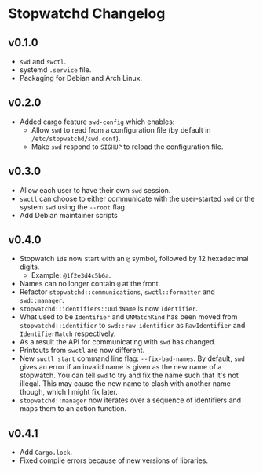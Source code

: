 # Stopwatchd Changelog

## v0.1.0

 - `swd` and `swctl`.
 - systemd `.service` file.
 - Packaging for Debian and Arch Linux.

## v0.2.0

 - Added cargo feature `swd-config` which enables:
   - Allow `swd` to read from a configuration file (by default in `/etc/stopwatchd/swd.conf`).
   - Make `swd` respond to `SIGHUP` to reload the configuration file.

## v0.3.0

 - Allow each user to have their own `swd` session.
 - `swctl` can choose to either communicate with the user-started `swd` or the system `swd` using the `--root` flag.
 - Add Debian maintainer scripts

## v0.4.0

 - Stopwatch `id`s now start with an `@` symbol, followed by 12 hexadecimal digits.
   - Example: `@1f2e3d4c5b6a`.
 - Names can no longer contain `@` at the front.
 - Refactor `stopwatchd::communications`, `swctl::formatter` and `swd::manager`.
 - `stopwatchd::identifiers::UuidName` is now `Identifier`.
 - What used to be `Identifier` and `UNMatchKind` has been moved from `stopwatchd::identifier` to `swd::raw_identifier` as `RawIdentifier` and `IdentifierMatch` respectively.
 - As a result the API for communicating with `swd` has changed.
 - Printouts from `swctl` are now different.
 - New `swctl start` command line flag: `--fix-bad-names`. By default, `swd` gives an error if an invalid name is given as the new name of a stopwatch. You can tell `swd` to try and fix the name such that it's not illegal. This may cause the new name to clash with another name though, which I might fix later.
 - `stopwatchd::manager` now iterates over a sequence of identifiers and maps them to an action function.

## v0.4.1

 - Add `Cargo.lock`.
 - Fixed compile errors because of new versions of libraries.
